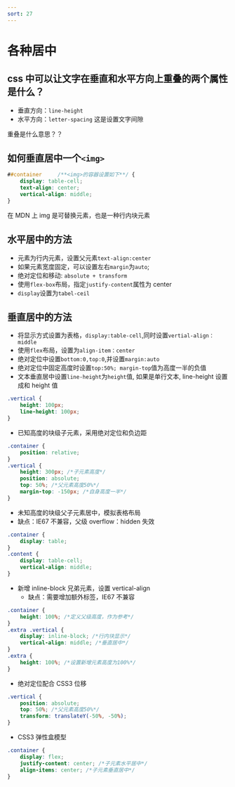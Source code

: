```yaml
---
sort: 27
---
```


# 各种居中

## css 中可以让文字在垂直和水平方向上重叠的两个属性是什么？

- 垂直方向：`line-height`
- 水平方向：`letter-spacing` 这是设置文字间隙

重叠是什么意思？？

## 如何垂直居中一个`<img>`

```css
##container     /**<img>的容器设置如下**/ {
	display: table-cell;
	text-align: center;
	vertical-align: middle;
}
```

在 MDN 上 img 是可替换元素，也是一种行内块元素

## 水平居中的方法

- 元素为行内元素，设置父元素`text-align:center`
- 如果元素宽度固定，可以设置左右`margin`为`auto`;
- 绝对定位和移动: `absolute + transform`
- 使用`flex-box`布局，指定`justify-content`属性为 center
- `display`设置为`tabel-ceil`

## 垂直居中的方法

- 将显示方式设置为表格，`display:table-cell`,同时设置`vertial-align：middle`
- 使用`flex`布局，设置为`align-item：center`
- 绝对定位中设置`bottom:0,top:0`,并设置`margin:auto`
- 绝对定位中固定高度时设置`top:50%; margin-top`值为高度一半的负值
- 文本垂直居中设置`line-height`为`height`值, 如果是单行文本, line-height 设置成和 height 值

```css
.vertical {
	height: 100px;
	line-height: 100px;
}
```

- 已知高度的块级子元素，采用绝对定位和负边距

```css
.container {
	position: relative;
}
.vertical {
	height: 300px; /*子元素高度*/
	position: absolute;
	top: 50%; /*父元素高度50%*/
	margin-top: -150px; /*自身高度一半*/
}
```

- 未知高度的块级父子元素居中，模拟表格布局
- 缺点：IE67 不兼容，父级 overflow：hidden 失效

```css
.container {
	display: table;
}
.content {
	display: table-cell;
	vertical-align: middle;
}
```

- 新增 inline-block 兄弟元素，设置 vertical-align
  - 缺点：需要增加额外标签，IE67 不兼容

```css
.container {
	height: 100%; /*定义父级高度，作为参考*/
}
.extra .vertical {
	display: inline-block; /*行内块显示*/
	vertical-align: middle; /*垂直居中*/
}
.extra {
	height: 100%; /*设置新增元素高度为100%*/
}
```

- 绝对定位配合 CSS3 位移

```css
.vertical {
	position: absolute;
	top: 50%; /*父元素高度50%*/
	transform: translateY(-50%, -50%);
}
```

- CSS3 弹性盒模型

```css
.container {
	display: flex;
	justify-content: center; /*子元素水平居中*/
	align-items: center; /*子元素垂直居中*/
}
```
